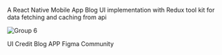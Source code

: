 A React Native Mobile App Blog UI implementation with Redux tool kit for data fetching and caching from api

![Group 6](https://user-images.githubusercontent.com/38397394/208234623-36b119f2-9a67-407c-a5f5-8edb9166a527.png)



UI Credit Blog APP  Figma Community 
